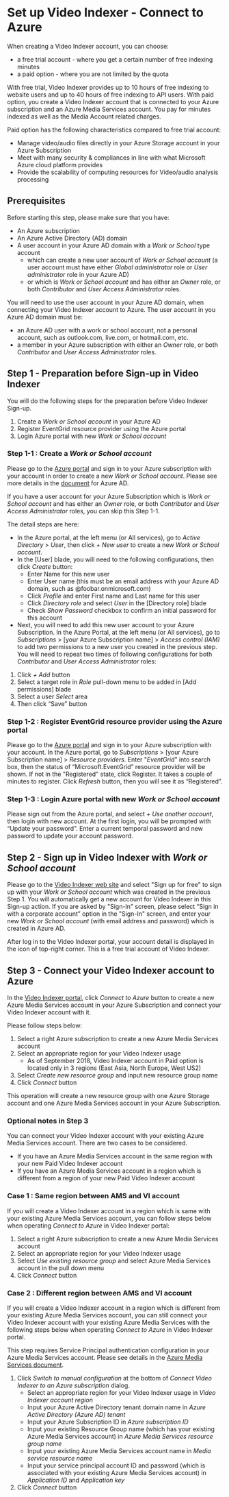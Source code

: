 # Set up Video Indexer - Connect to Azure

When creating a Video Indexer account, you can choose:

* a free trial account - where you get a certain number of free indexing minutes
* a paid option - where you are not limited by the quota

With free trial, Video Indexer provides up to 10 hours of free indexing to website users and up to 40 hours of free indexing to API users. With paid option, you create a Video Indexer account that is connected to your Azure subscription and an Azure Media Services account. You pay for minutes indexed as well as the Media Account related charges.

 Paid option has the following characteristics compared to free trial account:

* Manage video/audio files directly in your Azure Storage account in your Azure Subscription
* Meet with many security & compliances in line with what Microsoft Azure cloud platform provides
* Provide the scalability of computing resources for Video/audio analysis processing

## Prerequisites

Before starting this step, please make sure that you have:

* An Azure subscription
* An Azure Active Directory (AD) domain
* A user account in your Azure AD domain with a *Work or School* type account
  * which can create a new user account of *Work or School account* (a user account must have either *Global administrator* role or *User administrator* role in your Azure AD)
  * or which is *Work or School account* and has either an *Owner* role, or both *Contributor* and *User Access Administrator* roles.

You will need to use the user account in your Azure AD domain, when connecting your Video Indexer account to Azure. The user account in you Azure AD domain must be:

* an Azure AD user with a work or school account, not a personal account, such as outlook.com, live.com, or hotmail.com, etc.
* a member in your Azure subscription with either an *Owner* role, or both *Contributor* and *User Access Administrator* roles.

## Step 1 - Preparation before Sign-up in Video Indexer

You will do the following steps for the preparation before Video Indexer Sign-up.

1) Create a *Work or School account* in your Azure AD
2) Register EventGrid resource provider using the Azure portal
3) Login Azure portal with new *Work or School account*

### Step 1-1 : Create a *Work or School account*

Please go to the [Azure portal](https://portal.azure.com) and sign in to your Azure subscription with your account in order to create a new *Work or School account*. Please see more details in the [document](https://docs.microsoft.com/en-us/azure/active-directory/fundamentals/add-users-azure-active-directory#add-a-new-user) for Azure AD.

If you have a user account for your Azure Subscription which is *Work or School account* and has either an *Owner* role, or both *Contributor* and *User Access Administrator* roles, you can skip this Step 1-1.

The detail steps are here:

* In the Azure portal, at the left menu (or All services), go to *Active Directory* > *User*, then click *+ New user* to create a new *Work or School account*.
* In the [User] blade, you will need to the following configurations, then click *Create* button:
  * Enter Name for this new user
  * Enter User name (this must be an email address with your Azure AD domain, such as @foobar.onmicrosoft.com)
  * Click *Profile* and enter First name and Last name for this user
  * Click *Directory role* and select *User* in the [Directory role] blade
  * Check *Show Password* checkbox to confirm an initial password for this account
* Next, you will need to add this new user account to your Azure Subscription. In the Azure Portal, at the left menu (or All services), go to *Subscriptions* > [your Azure Subscription name] > *Access control (IAM)* to add two permissions to a new user you created in the previous step. You will need to repeat two times of following configurations for both *Contributor* and *User Access Administrator* roles:
1. Click *+ Add* button
2. Select a target role in *Role* pull-down menu to be added in [Add permissions] blade
3. Select a user *Select* area
4. Then click “Save” button

### Step 1-2 : Register EventGrid resource provider using the Azure portal

Please go to the [Azure portal](https://portal.azure.com) and sign in to your Azure subscription with your account.
In the Azure portal, go to *Subscriptions* > [your Azure Subscription name] > *Resource providers*.
Enter "*EventGrid*" into search box, then the status of “Microsoft.EventGrid” resource provider will be shown. If not in the "Registered" state, click Register. It takes a couple of minutes to register.
Click *Refresh* button, then you will see it as “Registered”.

### Step 1-3 : Login Azure portal with new *Work or School account*

Please sign out from the Azure portal, and select *+ Use another account*, then login with new account.
At the first login, you will be prompted with “Update your password”. Enter a current temporal password and new password to update your account password.

## Step 2 - Sign up in Video Indexer with *Work or School account*

Please go to the [Video Indexer web site](http://video.ai) and select "Sign up for free" to sign up with your *Work or School account* which was created in the previous Step 1. You will automatically get a new account for Video Indexer in this Sign-up action.
If you are asked by "Sign-In" screen, please select “Sign in with a corporate account” option in the "Sign-In" screen, and enter your new *Work or School account* (with email address and password) which is created in Azure AD.

After log in to the Video Indexer portal, your account detail is displayed in the icon of top-right corner. This is a free trial account of Video Indexer.

## Step 3 - Connect your Video Indexer account to Azure

In the [Video Indexer portal](https://www.videoindexer.ai/), click *Connect to Azure* button to create a new Azure Media Services account in your Azure Subscription and connect your Video Indexer account with it.

Please follow steps below:

1. Select a right Azure subscription to create a new Azure Media Services account
2. Select an appropriate region for your Video Indexer usage
    * As of September 2018, Video Indexer account in Paid option is located only in 3 regions (East Asia, North Europe, West US2)
3. Select *Create new resource group* and input new resource group name
4. Click *Connect* button

This operation will create a new resource group with one Azure Storage account and one Azure Media Services account in your Azure Subscription.

### Optional notes in Step 3

You can connect your Video Indexer account with your existing Azure Media Services account. There are two cases to be considered.

* If you have an Azure Media Services account in the same region with your new Paid Video Indexer account
* If you have an Azure Media Services account in a region which is different from a region of your new Paid Video Indexer account

### Case 1 : Same region between AMS and VI account

If you will create a Video Indexer account in a region which is same with your existing Azure Media Services account, you can follow steps below when operating *Connect to Azure* in Video Indexer portal:

1. Select a right Azure subscription to create a new Azure Media Services account
2. Select an appropriate region for your Video Indexer usage
3. Select *Use existing resource group* and select Azure Media Services account in the pull down menu
4. Click *Connect* button

### Case 2 : Different region between AMS and VI account

If you will create a Video Indexer account in a region which is different from your existing Azure Media Services account, you can still connect your Video Indexer account with your existing Azure Media Services with the following steps below when operating *Connect to Azure* in Video Indexer portal.

This step requires Service Principal authentication configuration in your Azure Media Services account. Please see details in the [Azure Media Services document](https://docs.microsoft.com/en-us/azure/media-services/previous/media-services-portal-get-started-with-aad#service-principal-authentication).

1. Click *Switch to manual configuration* at the bottom of *Connect Video Indexer to an Azure subscription* dialog.
    * Select an appropriate region for your Video Indexer usage in *Video Indexer account region*
    * Input your Azure Active Directory tenant domain name in *Azure Active Directory (Azure AD) tenant*
    * Input your Azure Subscription ID in *Azure subscription ID*
    * Input your existing Resource Group name (which has your existing Azure Media Services account) in *Azure Media Services resource group name*
    * Input your existing Azure Media Services account name in *Media service resource name*
    * Input your service principal account ID and password (which is associated with your existing Azure Media Services account) in *Application ID* and *Application key*
2. Click *Connect* button
